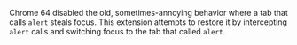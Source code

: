 Chrome 64 disabled the old, sometimes-annoying behavior where a tab that calls `alert` steals focus. This extension attempts to restore it by intercepting `alert` calls and switching focus to the tab that called `alert`.
